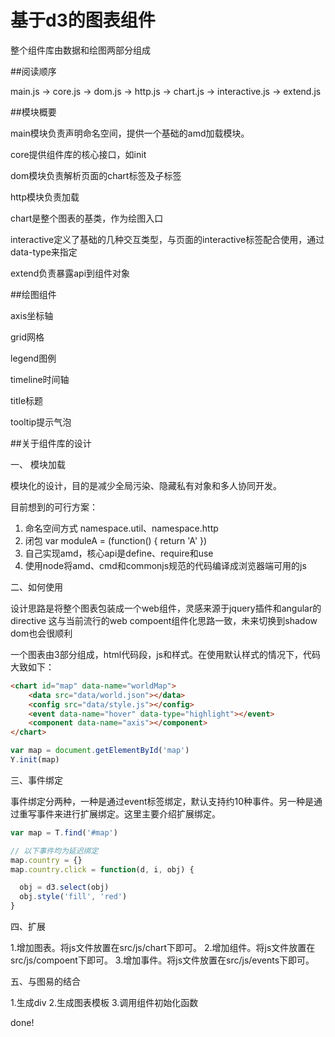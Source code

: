 # 基于d3的图表组件


整个组件库由数据和绘图两部分组成


##阅读顺序

main.js -> core.js -> dom.js -> http.js -> chart.js -> interactive.js -> extend.js

##模块概要

main模块负责声明命名空间，提供一个基础的amd加载模块。

core提供组件库的核心接口，如init

dom模块负责解析页面的chart标签及子标签

http模块负责加载

chart是整个图表的基类，作为绘图入口

interactive定义了基础的几种交互类型，与页面的interactive标签配合使用，通过data-type来指定

extend负责暴露api到组件对象

##绘图组件

axis坐标轴

grid网格

legend图例

timeline时间轴

title标题

tooltip提示气泡

##关于组件库的设计

一、 模块加载

模块化的设计，目的是减少全局污染、隐藏私有对象和多人协同开发。

目前想到的可行方案：
1. 命名空间方式 namespace.util、namespace.http
2. 闭包 var moduleA = (function() { return 'A' })
3. 自己实现amd，核心api是define、require和use
4. 使用node将amd、cmd和commonjs规范的代码编译成浏览器端可用的js

二、如何使用

设计思路是将整个图表包装成一个web组件，灵感来源于jquery插件和angular的directive
这与当前流行的web compoent组件化思路一致，未来切换到shadow dom也会很顺利

一个图表由3部分组成，html代码段，js和样式。在使用默认样式的情况下，代码大致如下：

```html
<chart id="map" data-name="worldMap">
    <data src="data/world.json"></data>
    <config src="data/style.js"></config>
    <event data-name="hover" data-type="highlight"></event>
    <component data-name="axis"></component>
</chart>
```

```javascript
var map = document.getElementById('map')
Y.init(map)
```

三、事件绑定

事件绑定分两种，一种是通过event标签绑定，默认支持约10种事件。另一种是通过重写事件来进行扩展绑定。这里主要介绍扩展绑定。

```javascript
var map = T.find('#map')

// 以下事件均为延迟绑定
map.country = {}
map.country.click = function(d, i, obj) {

  obj = d3.select(obj)
  obj.style('fill', 'red')
}
```

四、扩展

1.增加图表。将js文件放置在src/js/chart下即可。
2.增加组件。将js文件放置在src/js/compoent下即可。
3.增加事件。将js文件放置在src/js/events下即可。

五、与图易的结合

1.生成div
2.生成图表模板
3.调用组件初始化函数

done!
